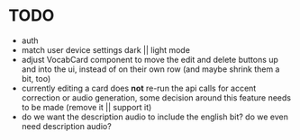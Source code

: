 # TODO

- auth
- match user device settings dark || light mode
- adjust VocabCard component to move the edit and delete buttons up and into the ui, instead of on their own row (and maybe shrink them a bit, too)
- currently editing a card does **not** re-run the api calls for accent correction or audio generation, some decision around this feature needs to be made (remove it || support it)
- do we want the description audio to include the english bit? do we even need description audio?